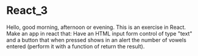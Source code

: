 # React_3
Hello, good morning, afternoon or evening. This is an exercise in React.
Make an app in react that:
    Have an HTML input form control of type "text" and a button that when pressed shows in an alert the number of vowels entered (perform it with a function of return the result).
